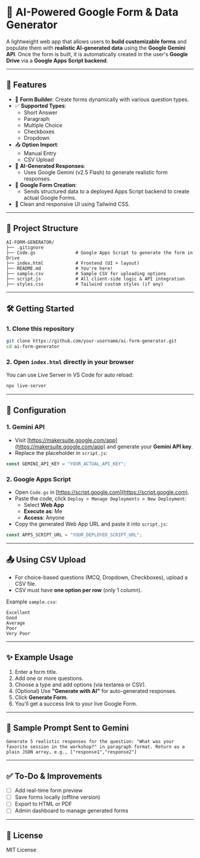 # 🧠 AI-Powered Google Form & Data Generator

A lightweight web app that allows users to **build customizable forms** and populate them with **realistic AI-generated data** using the **Google Gemini API**. Once the form is built, it is automatically created in the user's **Google Drive** via a **Google Apps Script backend**.

---

## 🚀 Features

- 🔧 **Form Builder**: Create forms dynamically with various question types.
- ✅ **Supported Types**:
  - Short Answer
  - Paragraph
  - Multiple Choice
  - Checkboxes
  - Dropdown
- 📤 **Option Import**:
  - Manual Entry
  - CSV Upload
- 🤖 **AI-Generated Responses**:
  - Uses Google Gemini (v2.5 Flash) to generate realistic form responses.
- 📄 **Google Form Creation**:
  - Sends structured data to a deployed Apps Script backend to create actual Google Forms.
- 🧼 Clean and responsive UI using Tailwind CSS.

---

## 📁 Project Structure

```
AI-FORM-GENERATOR/
├── .gitignore
├── Code.gs               # Google Apps Script to generate the form in Drive
├── index.html            # Frontend (UI + layout)
├── README.md             # You're here!
├── sample.csv            # Sample CSV for uploading options
├── script.js             # All client-side logic & API integration
├── styles.css            # Tailwind custom styles (if any)
```

---

## 🛠️ Getting Started

### 1. Clone this repository

```bash
git clone https://github.com/your-username/ai-form-generator.git
cd ai-form-generator
```

### 2. Open `index.html` directly in your browser

You can use Live Server in VS Code for auto reload:

```bash
npx live-server
```

---

## 🔑 Configuration

### 1. Gemini API

- Visit [https://makersuite.google.com/app](https://makersuite.google.com/app) and generate your **Gemini API key**.
- Replace the placeholder in `script.js`:
```js
const GEMINI_API_KEY = "YOUR_ACTUAL_API_KEY";
```

### 2. Google Apps Script

- Open `Code.gs` in [https://script.google.com](https://script.google.com).
- Paste the code, click `Deploy > Manage Deployments > New Deployment`:
  - Select **Web App**
  - **Execute as**: Me
  - **Access**: Anyone
- Copy the generated Web App URL and paste it into `script.js`:
```js
const APPS_SCRIPT_URL = "YOUR_DEPLOYED_SCRIPT_URL";
```

---

## 📤 Using CSV Upload

- For choice-based questions (MCQ, Dropdown, Checkboxes), upload a CSV file.
- CSV must have **one option per row** (only 1 column).

Example `sample.csv`:
```csv
Excellent
Good
Average
Poor
Very Poor
```

---

## ✨ Example Usage

1. Enter a form title.
2. Add one or more questions.
3. Choose a type and add options (via textarea or CSV).
4. (Optional) Use **"Generate with AI"** for auto-generated responses.
5. Click **Generate Form**.
6. You'll get a success link to your live Google Form.

---

## 🧪 Sample Prompt Sent to Gemini

```text
Generate 5 realistic responses for the question: "What was your favorite session in the workshop?" in paragraph format. Return as a plain JSON array, e.g., ["response1","response2"]
```

---

## ✅ To-Do & Improvements

- [ ] Add real-time form preview
- [ ] Save forms locally (offline version)
- [ ] Export to HTML or PDF
- [ ] Admin dashboard to manage generated forms

---

## 📄 License

MIT License
